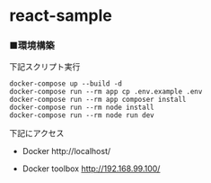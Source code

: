 # react-sample

### ■環境構築
下記スクリプト実行
```
docker-compose up --build -d
docker-compose run --rm app cp .env.example .env
docker-compose run --rm app composer install
docker-compose run --rm node install
docker-compose run --rm node run dev
```

下記にアクセス
* Docker
  http://localhost/

* Docker toolbox
  http://192.168.99.100/